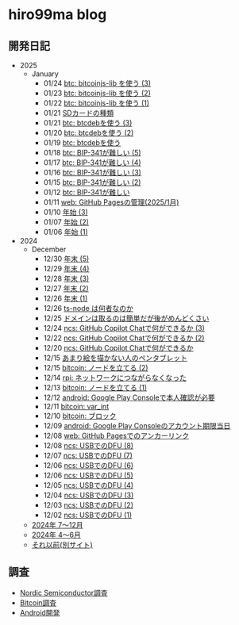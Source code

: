 # hiro99ma blog

## 開発日記

* 2025
  * January
    * 01/24 [btc: bitcoinjs-lib を使う (3)](2025/01/20250124-btc.md)
    * 01/23 [btc: bitcoinjs-lib を使う (2)](2025/01/20250123-btc.md)
    * 01/22 [btc: bitcoinjs-lib を使う (1)](2025/01/20250122-btc.md)
    * 01/21 [SDカードの種類](2025/01/20250121-sd.md)
    * 01/21 [btc: btcdebを使う (3)](2025/01/20250121-btc.md)
    * 01/20 [btc: btcdebを使う (2)](2025/01/20250120-btc.md)
    * 01/19 [btc: btcdebを使う](2025/01/20250119-btc.md)
    * 01/18 [btc: BIP-341が難しい (5)](2025/01/20250118-btc.md)
    * 01/17 [btc: BIP-341が難しい (4)](2025/01/20250117-btc.md)
    * 01/16 [btc: BIP-341が難しい (3)](2025/01/20250116-btc.md)
    * 01/15 [btc: BIP-341が難しい (2)](2025/01/20250115-btc.md)
    * 01/12 [btc: BIP-341が難しい](2025/01/20250112-btc.md)
    * 01/11 [web: GitHub Pagesの管理(2025/1月)](2025/01/20250111-web.md)
    * 01/10 [年始 (3)](2025/01/20250110-clang.md)
    * 01/07 [年始 (2)](2025/01/20250107-clang.md)
    * 01/06 [年始 (1)](2025/01/20250106-clang.md)
* 2024
  * December
    * 12/30 [年末 (5)](2024/12/20241230-last.md)
    * 12/29 [年末 (4)](2024/12/20241229-clang.md)
    * 12/28 [年末 (3)](2024/12/20241228-clang.md)
    * 12/27 [年末 (2)](2024/12/20241227-clang.md)
    * 12/26 [年末 (1)](2024/12/20241226-clang.md)
    * 12/26 [ts-node は何者なのか](2024/12/20241226-tsc.md)
    * 12/25 [ドメインは取るのは簡単だが後がめんどくさい](2024/12/20241225-dns.md)
    * 12/24 [ncs: GitHub Copilot Chatで何ができるか (3)](2024/12/20241224ncs.md)
    * 12/22 [ncs: GitHub Copilot Chatで何ができるか (2)](2024/12/20241222-ncs.md)
    * 12/20 [ncs: GitHub Copilot Chatで何ができるか](2024/12/20241220-ncs.md)
    * 12/15 [あまり絵を描かない人のペンタブレット](2024/12/20241215-pen.md)
    * 12/15 [bitcoin: ノードを立てる (2)](2024/12/20241215-btc.md)
    * 12/14 [rpi: ネットワークにつながらなくなった](2024/12/20241214-rpi.md)
    * 12/13 [bitcoin: ノードを立てる (1)](2024/12/20241213-btc.md)
    * 12/12 [android: Google Play Consoleで本人確認が必要](2024/12/20241212-and.md)
    * 12/11 [bitcoin: var_int](2024/12/20241211-btc.md)
    * 12/10 [bitcoin: ブロック](2024/12/20241210-btc.md)
    * 12/09 [android: Google Play Consoleのアカウント期限当日](2024/12/20241209-and.md)
    * 12/08 [web: GitHub Pagesでのアンカーリンク](2024/12/20241208-web.md)
    * 12/08 [ncs: USBでのDFU (8)](2024/12/20241208-ncs.md)
    * 12/07 [ncs: USBでのDFU (7)](2024/12/20241207-ncs.md)
    * 12/06 [ncs: USBでのDFU (6)](2024/12/20241206-ncs2.md)
    * 12/06 [ncs: USBでのDFU (5)](2024/12/20241206-ncs.md)
    * 12/05 [ncs: USBでのDFU (4)](2024/12/20241205-ncs.md)
    * 12/04 [ncs: USBでのDFU (3)](2024/12/20241204-ncs.md)
    * 12/03 [ncs: USBでのDFU (2)](2024/12/20241203-ncs.md)
    * 12/02 [ncs: USBでのDFU (1)](2024/12/20241202-ncs.md)
  * [2024年 7～12月](2024/2024-2.md)
  * [2024年 4～6月](2024/2024-1.md)
  * [それ以前(別サイト)](https://hiro99ma.blogspot.com/)

## 調査

* [Nordic Semiconductor調査](nrf/index.md)
* [Bitcoin調査](bitcoin/index.md)
* [Android開発](android/index.md)
